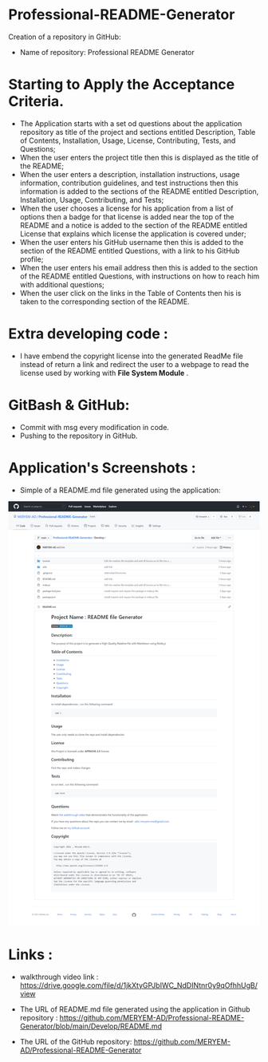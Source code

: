 # Professional-README-Generator

 Creation of a repository in GitHub:

  * Name of repository: Professional README Generator

# Starting to Apply the Acceptance Criteria.

 * The Application starts with a set od questions about the application repository as title of the project and sections entitled Description, Table of Contents, Installation, Usage, License, Contributing, Tests, and Questions;
 * When the user enters the project title then this is displayed as the title of the README;
 * When the user enters a description, installation instructions, usage information, contribution guidelines, and test instructions then this information is added to the sections of the README entitled Description, Installation, Usage, Contributing, and Tests;
 * When the user chooses a license for his application from a list of options then a badge for that license is added near the top of the README and a notice is added to the section of the README entitled License that explains which license the application is covered under;
 * When the user enters his GitHub username then this is added to the section of the README entitled Questions, with a link to his GitHub profile;
 * When the user enters his email address then this is added to the section of the README entitled Questions, with instructions on how to reach him with additional questions;
 * When the user click on the links in the Table of Contents then his is taken to the corresponding section of the README.

# Extra developing code :

* I have embend the copyright license into the generated ReadMe file instead of return a link and redirect the user to a webpage to read the license used by working with  **File System Module**
.
# GitBash & GitHub:

* Commit with msg every modification in code.
* Pushing to the repository in GitHub. 


# Application's Screenshots :

* Simple of a README.md file generated using the application:

![readmefile_Generated](Screenshots/readmefile_Generated.png)

# Links :

* walkthrough video link : https://drive.google.com/file/d/1jkXtyGPJbIWC_NdDINtnr0y9qOfhhUgB/view

* The URL of README.md file generated using the application in Github repository : https://github.com/MERYEM-AD/Professional-README-Generator/blob/main/Develop/README.md

* The URL of the GitHub repository: https://github.com/MERYEM-AD/Professional-README-Generator
